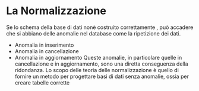 # La Normalizzazione

Se lo schema della base di dati nonè costruito correttamente , può accadere che si abbiano delle anomalie nel database come la ripetizione dei dati.
- Anomalia in inserimento
- Anomalia in cancellazione
- Anomalia in aggiornamento
Queste anomalie, in particolare quelle in cancellazione e in aggiornamento, sono una diretta conseguenza della ridondanza.
Lo scopo delle teoria delle normalizzazione è quello di fornire un metodo per progettare basi di dati senza anomalie, ossia per creare tabelle corrette
<!--stackedit_data:
eyJoaXN0b3J5IjpbLTczOTM0OTAyXX0=
-->